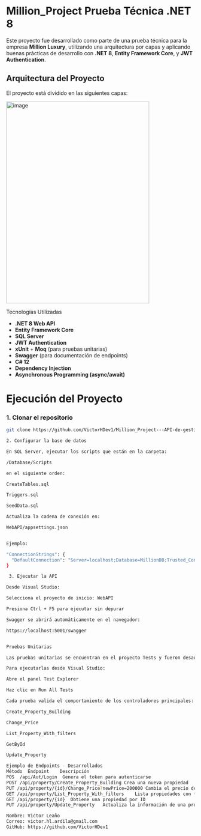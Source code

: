 # Million_Project Prueba Técnica .NET 8

Este proyecto fue desarrollado como parte de una prueba técnica para la empresa **Million Luxury**, utilizando una arquitectura por capas y aplicando buenas prácticas de desarrollo con **.NET 8**, **Entity Framework Core**, y **JWT Authentication**.


## Arquitectura del Proyecto

El proyecto está dividido en las siguientes capas:

<img width="382" height="538" alt="image" src="https://github.com/user-attachments/assets/a9056651-ead1-4beb-bf83-2f4988f77469" />

Tecnologías Utilizadas

- **.NET 8 Web API**
- **Entity Framework Core**
- **SQL Server**
- **JWT Authentication**
- **xUnit** + **Moq** (para pruebas unitarias)
- **Swagger** (para documentación de endpoints)
- **C# 12**
- **Dependency Injection**
- **Asynchronous Programming (async/await)**


# Ejecución del Proyecto

### 1. Clonar el repositorio

```bash
git clone https://github.com/VictorHDev1/Million_Project---API-de-gestion-de-propiedades

2. Configurar la base de datos

En SQL Server, ejecutar los scripts que están en la carpeta:

/Database/Scripts

en el siguiente orden:

CreateTables.sql

Triggers.sql

SeedData.sql

Actualiza la cadena de conexión en:

WebAPI/appsettings.json


Ejemplo:

"ConnectionStrings": {
  "DefaultConnection": "Server=localhost;Database=MillionDB;Trusted_Connection=True;TrustServerCertificate=True;"
}

 3. Ejecutar la API

Desde Visual Studio:

Selecciona el proyecto de inicio: WebAPI

Presiona Ctrl + F5 para ejecutar sin depurar

Swagger se abrirá automáticamente en el navegador:

https://localhost:5001/swagger


Pruebas Unitarias

Las pruebas unitarias se encuentran en el proyecto Tests y fueron desarrolladas con xUnit y Moq.

Para ejecutarlas desde Visual Studio:

Abre el panel Test Explorer

Haz clic en Run All Tests

Cada prueba valida el comportamiento de los controladores principales:

Create_Property_Building

Change_Price

List_Property_With_filters

GetById

Update_Property

Ejemplo de Endpoints - Desarrollados
Método	Endpoint	Descripción
POS  /api/Aut/Login  Genera el token para autenticarse 
POST /api/property/Create_Property_Building	Crea una nueva propiedad
PUT	/api/property/{id}/Change_Price?newPrice=200000	Cambia el precio de una propiedad
GET	/api/property/List_Property_With_filters	Lista propiedades con filtros
GET	/api/property/{id}	Obtiene una propiedad por ID
PUT	/api/property/Update_Property	Actualiza la información de una propiedad

Nombre: Victor Leaño
Correo: victor.hl.ardila@gmail.com
GitHub: https://github.com/VictorHDev1

